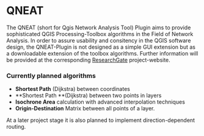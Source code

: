 # QNEAT

The QNEAT (short for Qgis Network Analysis Tool) Plugin aims to provide sophisticated QGIS Processing-Toolbox algorithms
in the Field of Network Analysis. In order to assure usability and consitency in the QGIS software design, the QNEAT-Plugin
is not designed as a simple GUI extension but as a downloadable extension of the toolbox algorithms. Further information will
be provided at the corresponding [ResearchGate](https://www.researchgate.net/project/Design-of-advanced-network-analysis-algorithms-for-the-QGIS-processing-library) project-website.

### Currently planned algorithms
- **Shortest Path** (Dijkstra) between coordinates
- **Shortest Path **(Dijkstra) between two points in layers
- **Isochrone Area** calculation with advanced interpolation techniques
- **Origin-Destination** Matrix between all points of a layer.

At a later project stage it is also planned to implement direction-dependent routing.
